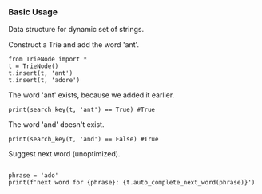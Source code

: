 ### Basic Usage

Data structure for dynamic set of strings.

Construct a Trie and add the word 'ant'.
```
from TrieNode import *
t = TrieNode()
t.insert(t, 'ant')
t.insert(t, 'adore')
```

The word 'ant' exists, because we added it earlier. 
```
print(search_key(t, 'ant') == True) #True
```

The word 'and' doesn't exist.
```
print(search_key(t, 'and') == False) #True
```

Suggest next word (unoptimized).
```

phrase = 'ado'
print(f'next word for {phrase}: {t.auto_complete_next_word(phrase)}')
```